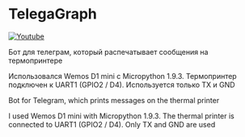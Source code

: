 # TelegaGraph

[![Youtube](https://img.youtube.com/vi/bRStFu05Uio/0.jpg)](https://www.youtube.com/watch?v=bRStFu05Uio)

Бот для телеграм, который распечатывает сообщения на термопринтере

Использовался Wemos D1 mini с Micropython 1.9.3. Термопринтер подключен к UART1 (GPIO2 / D4). Используется только TX и GND


Bot for Telegram, which prints messages on the thermal printer

I used Wemos D1 mini with Micropython 1.9.3. The thermal printer is connected to UART1 (GPIO2 / D4). Only TX and GND are used
